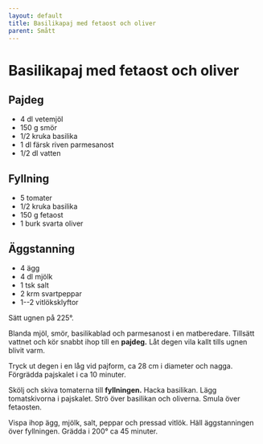 ```yaml
---
layout: default
title: Basilikapaj med fetaost och oliver
parent: Smått
---
```

# Basilikapaj med fetaost och oliver

## Pajdeg

-   4 dl vetemjöl
-   150 g smör
-   1/2 kruka basilika
-   1 dl färsk riven parmesanost
-   1/2 dl vatten

## Fyllning

-   5 tomater
-   1/2 kruka basilika
-   150 g fetaost
-   1 burk svarta oliver

## Äggstanning

-   4 ägg
-   4 dl mjölk
-   1 tsk salt
-   2 krm svartpeppar
-   1--2 vitlöksklyftor

Sätt ugnen på 225°.

Blanda mjöl, smör, basilikablad och parmesanost i en matberedare.
Tillsätt vattnet och kör snabbt ihop till en **pajdeg.** Låt degen vila
kallt tills ugnen blivit varm.

Tryck ut degen i en låg vid pajform, ca 28 cm i diameter och nagga.
Förgrädda pajskalet i ca 10 minuter.

Skölj och skiva tomaterna till **fyllningen.** Hacka basilikan. Lägg
tomatskivorna i pajskalet. Strö över basilikan och oliverna. Smula över
fetaosten.

Vispa ihop ägg, mjölk, salt, peppar och pressad vitlök. Häll
äggstanningen över fyllningen. Grädda i 200° ca 45 minuter.
